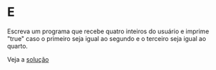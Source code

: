 # E

Escreva um programa que recebe quatro inteiros do usuário e imprime "true" caso
o primeiro seja igual ao segundo e o terceiro seja igual ao quarto.

Veja a [solução](./solucoes/12-e.go)